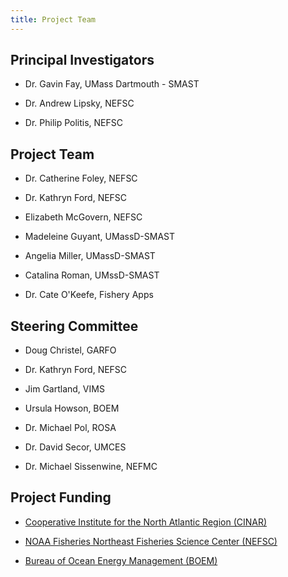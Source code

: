 ```yaml
---
title: Project Team
---
```


## Principal Investigators

-   Dr. Gavin Fay, UMass Dartmouth - SMAST

-   Dr. Andrew Lipsky, NEFSC

-   Dr. Philip Politis, NEFSC

## Project Team

-   Dr. Catherine Foley, NEFSC

-   Dr. Kathryn Ford, NEFSC

-   Elizabeth McGovern, NEFSC

-   Madeleine Guyant, UMassD-SMAST

-   Angelia Miller, UMassD-SMAST

-   Catalina Roman, UMssD-SMAST

-   Dr. Cate O'Keefe, Fishery Apps

## Steering Committee

-   Doug Christel, GARFO

-   Dr. Kathryn Ford, NEFSC

-   Jim Gartland, VIMS

-   Ursula Howson, BOEM

-   Dr. Michael Pol, ROSA

-   Dr. David Secor, UMCES

-   Dr. Michael Sissenwine, NEFMC

## Project Funding

-   <a href = "https://www.cinar.org">Cooperative Institute for the North Atlantic Region (CINAR)</a>

-   <a href = "https://nefsc.noaa.gov">NOAA Fisheries Northeast Fisheries Science Center (NEFSC)</a>

-   <a href = "https://boem.gov">Bureau of Ocean Energy Management (BOEM)</a>

